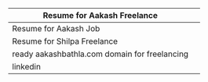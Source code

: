 
| Resume for Aakash Freelance                   |     |
| --------------------------------------------- | --- |
| Resume for Aakash Job                         |     |
| Resume for Shilpa Freelance                   |     |
| ready aakashbathla.com domain for freelancing |     |
| linkedin                                      |     |
